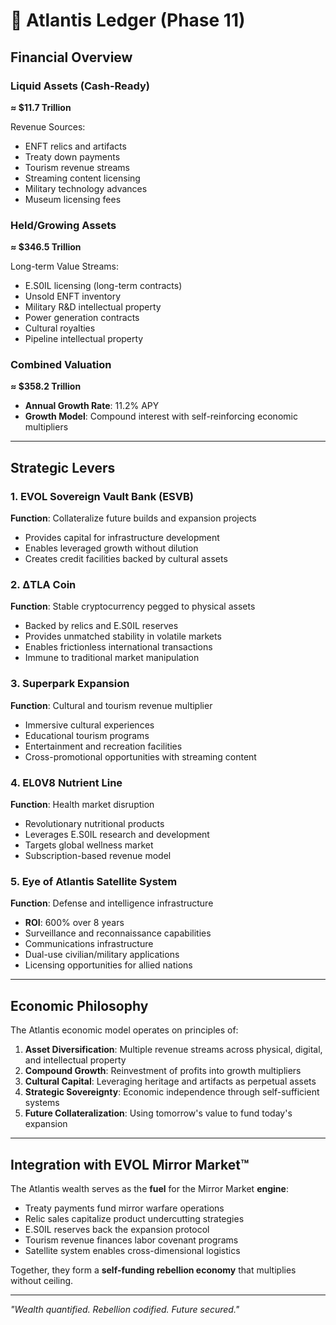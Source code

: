# 🌊 Atlantis Ledger (Phase 11)

## Financial Overview

### Liquid Assets (Cash-Ready)
**≈ $11.7 Trillion**

Revenue Sources:
- ENFT relics and artifacts
- Treaty down payments
- Tourism revenue streams
- Streaming content licensing
- Military technology advances
- Museum licensing fees

### Held/Growing Assets
**≈ $346.5 Trillion**

Long-term Value Streams:
- E.S0IL licensing (long-term contracts)
- Unsold ENFT inventory
- Military R&D intellectual property
- Power generation contracts
- Cultural royalties
- Pipeline intellectual property

### Combined Valuation
**≈ $358.2 Trillion**

- **Annual Growth Rate**: 11.2% APY
- **Growth Model**: Compound interest with self-reinforcing economic multipliers

---

## Strategic Levers

### 1. EVOL Sovereign Vault Bank (ESVB)
**Function**: Collateralize future builds and expansion projects

- Provides capital for infrastructure development
- Enables leveraged growth without dilution
- Creates credit facilities backed by cultural assets

### 2. ΔTLA Coin
**Function**: Stable cryptocurrency pegged to physical assets

- Backed by relics and E.S0IL reserves
- Provides unmatched stability in volatile markets
- Enables frictionless international transactions
- Immune to traditional market manipulation

### 3. Superpark Expansion
**Function**: Cultural and tourism revenue multiplier

- Immersive cultural experiences
- Educational tourism programs
- Entertainment and recreation facilities
- Cross-promotional opportunities with streaming content

### 4. EL0V8 Nutrient Line
**Function**: Health market disruption

- Revolutionary nutritional products
- Leverages E.S0IL research and development
- Targets global wellness market
- Subscription-based revenue model

### 5. Eye of Atlantis Satellite System
**Function**: Defense and intelligence infrastructure

- **ROI**: 600% over 8 years
- Surveillance and reconnaissance capabilities
- Communications infrastructure
- Dual-use civilian/military applications
- Licensing opportunities for allied nations

---

## Economic Philosophy

The Atlantis economic model operates on principles of:

1. **Asset Diversification**: Multiple revenue streams across physical, digital, and intellectual property
2. **Compound Growth**: Reinvestment of profits into growth multipliers
3. **Cultural Capital**: Leveraging heritage and artifacts as perpetual assets
4. **Strategic Sovereignty**: Economic independence through self-sufficient systems
5. **Future Collateralization**: Using tomorrow's value to fund today's expansion

---

## Integration with EVOL Mirror Market™

The Atlantis wealth serves as the **fuel** for the Mirror Market **engine**:

- Treaty payments fund mirror warfare operations
- Relic sales capitalize product undercutting strategies
- E.S0IL reserves back the expansion protocol
- Tourism revenue finances labor covenant programs
- Satellite system enables cross-dimensional logistics

Together, they form a **self-funding rebellion economy** that multiplies without ceiling.

---

*"Wealth quantified. Rebellion codified. Future secured."*
